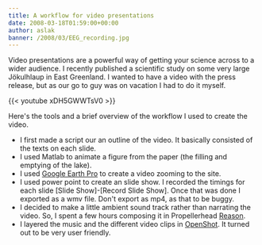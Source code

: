 ```yaml
---
title: A workflow for video presentations
date: 2008-03-18T01:59:00+00:00
author: aslak
banner: /2008/03/EEG_recording.jpg
---
```

Video presentations are a powerful way of getting your science across to a wider audience. I recently published a scientific study on some very large Jökulhlaup in East Greenland. I wanted to have a video with the press release, but as our go to guy was on vacation I had to do it myself.
<!--more-->

{{< youtube xDH5GWWTsV0 >}}

Here's the tools and a brief overview of the workflow I used to create the video.

* I first made a script our an outline of the video. It basically consisted of the texts on each slide.
* I used Matlab to animate a figure from the paper (the filling and emptying of the lake).
* I used [Google Earth Pro](https://www.google.com/earth/desktop/) to create a video zooming to the site.
* I used power point to create an slide show. I recorded the timings for each slide [Slide Show]-[Record Slide Show]. Once that was done I exported as a wmv file. Don't export as mp4, as that to be buggy.
* I decided to make a little ambient sound track rather than narrating the video. So, I spent a few hours composing it in Propellerhead [Reason](//propellerheads.se).
* I layered the music and the different video clips in [OpenShot](https://www.openshot.org). It turned out to be very user friendly.
